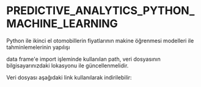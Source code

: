 # PREDICTIVE_ANALYTICS_PYTHON_MACHINE_LEARNING
Python ile ikinci el otomobillerin fiyatlarının  makine öğrenmesi modelleri ile tahminlemelerinin yapılışı

data frame'e import işleminde kullanılan path, veri dosyasının bilgisayarınızdaki lokasyonu ile güncellenmelidir.

Veri dosyası aşağıdaki link kullanılarak indirilebilir:

